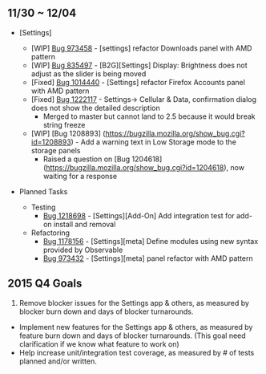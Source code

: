 ## 11/30 ~ 12/04

- [Settings]
	- [WIP] [Bug 973458](https://bugzilla.mozilla.org/show_bug.cgi?id=973458) - [settings] refactor Downloads panel with AMD pattern
	- [WIP] [Bug 835497](https://bugzilla.mozilla.org/show_bug.cgi?id=835497) - [B2G][Settings] Display: Brightness does not adjust as the slider is being moved
	- [Fixed] [Bug 1014440](https://bugzilla.mozilla.org/show_bug.cgi?id=1014440) - [Settings] refactor Firefox Accounts panel with AMD pattern
	- [Fixed] [Bug 1222117](https://bugzilla.mozilla.org/show_bug.cgi?id=1222117) - Settings-> Cellular & Data, confirmation dialog does not show the detailed description
		- Merged to master but cannot land to 2.5 because it would break string freeze
	- [WIP] [Bug 1208893] (https://bugzilla.mozilla.org/show_bug.cgi?id=1208893) - Add a warning text in Low Storage mode to the storage panels
		- Raised a question on [Bug 1204618] (https://bugzilla.mozilla.org/show_bug.cgi?id=1204618), now waiting for a response

- Planned Tasks
	- Testing
		- [Bug 1218698](https://bugzilla.mozilla.org/show_bug.cgi?id=1218698) - [Settings][Add-On] Add integration test for add-on install and removal
	- Refactoring
		- [Bug 1178156](https://bugzilla.mozilla.org/show_bug.cgi?id=1178156) - [Settings][meta] Define modules using new syntax provided by Observable
		- [Bug 973432](https://bugzilla.mozilla.org/show_bug.cgi?id=973432) - [Settings][meta] panel refactor with AMD pattern

## 2015 Q4 Goals

1. Remove blocker issues for the Settings app & others, as measured by blocker burn down and days of blocker turnarounds.
- Implement new features for the Settings app & others, as measured by feature burn down and days of blocker turnarounds. (This goal need clarification if we know what feature to work on)
- Help increase unit/integration test coverage, as measured by # of tests planned and/or written.

